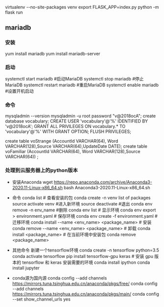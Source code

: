 virtualenv --no-site-packages venv
export FLASK_APP=index.py
python -m flask run

## mariadb
### 安装
yum install mariadb
yum install mariadb-server
### 启动
systemctl start mariadb  #启动MariaDB
systemctl stop mariadb  #停止MariaDB
systemctl restart mariadb  #重启MariaDB
systemctl enable mariadb  #设置开机启动

### 命令
mysqladmin --version
mysqladmin -u root password "v@2018ocA";
create database vocabulary;
CREATE USER 'vocabulary'@'%' IDENTIFIED BY 'v@2018ocA';
GRANT ALL PRIVILEGES ON vocabulary.* TO 'vocabulary'@'%' WITH GRANT OPTION;
FLUSH PRIVILEGES;

create table voStrange (AccountId VARCHAR(64), Word VARCHAR(128),Source VARCHAR(64),UpdateDate DATE);
create table voFamiliar (AccountId VARCHAR(64), Word VARCHAR(128),Source VARCHAR(64)) ;

### 处理到云服务器上的python版本
- 安装Anaconda
wget https://repo.anaconda.com/archive/Anaconda3-2020.11-Linux-x86_64.sh
bash Anaconda3-2020.11-Linux-x86_64.sh

- 命令
conda list # 查看安装的包
conda create -n venv  list of packages
source activate venv    #进入新环境
source deactivate       #退出
conda env remove -n env_name    #删除
conda env list  # 显示环境
conda env export > environment.yaml # 保存环境
conda env create -f environment.yaml    #迁移环境
conda install --name <env_name> <package_name> # 安装
conda remove --name <env_name> <package_name>   # 卸载
conda install <package_name>    # 在当前环境中安装包
conda remove <package_name>     

- 其他命令
新建一个tensorflow环境
conda create -n tensorflow python=3.5
conda activate tensorflow
pip install tensorflow-gpu keras # 安装 gpu 版本的 tensorflow 和 keras
安装需要的环境
conda install ipython
conda install jupyter

- conda源为国内源
conda config --add channels https://mirrors.tuna.tsinghua.edu.cn/anaconda/pkgs/free/
conda config --add channels https://mirrors.tuna.tsinghua.edu.cn/anaconda/pkgs/main/
conda config --set show_channel_urls yes

